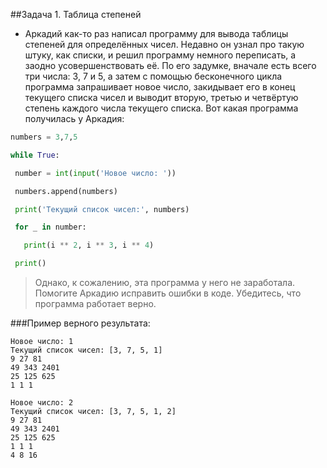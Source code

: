 
##Задача 1. Таблица степеней

* Аркадий как-то раз написал программу для вывода таблицы степеней для определённых чисел. Недавно он узнал про такую штуку, как списки, и решил программу немного переписать, а заодно усовершенствовать её. По его задумке, вначале есть всего три числа: 3, 7 и 5, а затем с помощью бесконечного цикла программа запрашивает новое число, закидывает его в конец текущего списка чисел и выводит вторую, третью и четвёртую степень каждого числа текущего списка. Вот какая программа получилась у Аркадия:



```python
numbers = 3,7,5

while True:

 number = int(input('Новое число: '))

 numbers.append(numbers)

 print('Текущий список чисел:', numbers)

 for _ in number:

   print(i ** 2, i ** 3, i ** 4)

 print()
````
>Однако, к сожалению, эта программа у него не заработала. Помогите Аркадию исправить ошибки в коде. Убедитесь, что программа работает верно.

###Пример верного результата:
````
Новое число: 1
Текущий список чисел: [3, 7, 5, 1]
9 27 81
49 343 2401
25 125 625
1 1 1

Новое число: 2
Текущий список чисел: [3, 7, 5, 1, 2]
9 27 81
49 343 2401
25 125 625
1 1 1
4 8 16
````